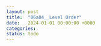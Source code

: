 ```yaml
---
layout: post
title:  "06a04__Level Order"
date:   2024-01-01 00:00:00 +0000
categories: 
status: todo
---
```



